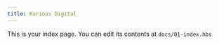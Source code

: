 ```yaml
---
title: Kurious Digital
---
```


This is your index page. You can edit its contents at `docs/01-index.hbs`
